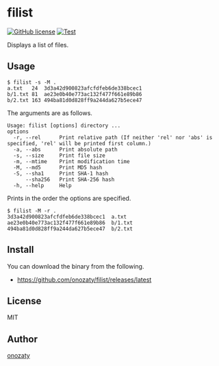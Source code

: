 # filist

[![GitHub license](https://img.shields.io/github/license/onozaty/filist)](https://github.com/onozaty/filist/blob/main/LICENSE)
[![Test](https://github.com/onozaty/filist/actions/workflows/test.yaml/badge.svg)](https://github.com/onozaty/filist/actions/workflows/test.yaml)

Displays a list of files.

## Usage

```
$ filist -s -M .
a.txt   24  3d3a42d900823afcfdfeb6de338bcec1
b/1.txt 81  ae23e0b40e773ac132f477f661e89b86
b/2.txt 163 494ba81d0d828ff9a244da627b5ece47
```

The arguments are as follows.

```
Usage: filist [options] directory ...
options
  -r, --rel      Print relative path (If neither 'rel' nor 'abs' is specified, 'rel' will be printed first column.)
  -a, --abs      Print absolute path
  -s, --size     Print file size
  -m, --mtime    Print modification time
  -M, --md5      Print MD5 hash
  -S, --sha1     Print SHA-1 hash
      --sha256   Print SHA-256 hash
  -h, --help     Help
```

Prints in the order the options are specified.

```
$ filist -M -r .
3d3a42d900823afcfdfeb6de338bcec1  a.txt
ae23e0b40e773ac132f477f661e89b86  b/1.txt
494ba81d0d828ff9a244da627b5ece47  b/2.txt
```

## Install

You can download the binary from the following.

* https://github.com/onozaty/filist/releases/latest

## License

MIT

## Author

[onozaty](https://github.com/onozaty)
